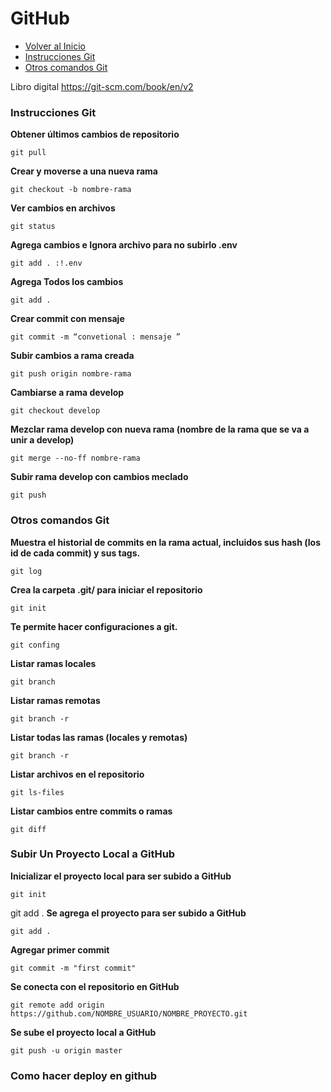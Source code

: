 # GitHub
- [Volver al Inicio](../README.md)
- [Instrucciones Git](#instrucciones-git)
- [Otros comandos Git](#otros-comandos-git)
 
Libro digital https://git-scm.com/book/en/v2

### **Instrucciones Git**

**Obtener últimos cambios de repositorio**
```Github
git pull
```
**Crear y moverse a una nueva rama**
```Github
git checkout -b nombre-rama
```
**Ver cambios en archivos**
```Github
git status
```
**Agrega cambios e Ignora archivo para no subirlo .env**
```Github
git add . :!.env
```
**Agrega Todos los cambios**
```Github
git add .
```
**Crear commit con mensaje**
```Github
git commit -m “convetional : mensaje ”
```
**Subir cambios a rama creada**
```Github
git push origin nombre-rama
```
**Cambiarse a rama develop**
```Github
git checkout develop
```
**Mezclar rama develop con nueva rama (nombre de la rama que se va a unir a develop)**
```Github
git merge --no-ff nombre-rama
```
**Subir rama develop con cambios meclado**
```Github
git push
```

### **Otros comandos Git**

**Muestra el historial de commits en la rama actual, incluidos sus hash (los id de cada commit) y sus tags.**
```Github
git log
```
**Crea la carpeta .git/ para iniciar el repositorio**
```Github
git init
```
**Te permite hacer configuraciones a git.**
```Github
git confing
```
**Listar ramas locales**
```Github
git branch
```
**Listar ramas remotas**
```Github
git branch -r
```
**Listar todas las ramas (locales y remotas)**
```Github
git branch -r
```
**Listar archivos en el repositorio**
```Github
git ls-files
```
**Listar cambios entre commits o ramas**
```Github
git diff
```

### Subir Un Proyecto Local a GitHub
**Inicializar el proyecto local para ser subido a GitHub**
```Github
git init
```
git add .
**Se agrega el proyecto para ser subido a GitHub**
```Github
git add .
```
**Agregar primer commit**
```Github
git commit -m "first commit"
```

**Se conecta con el repositorio en GitHub**
```Github
git remote add origin https://github.com/NOMBRE_USUARIO/NOMBRE_PROYECTO.git
```
**Se sube el proyecto local a GitHub**
```Github
git push -u origin master
```
### Como hacer deploy en github 


